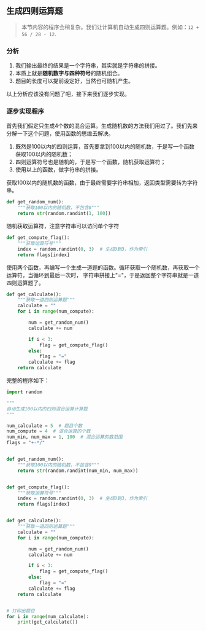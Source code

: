 ## 生成四则运算题
> 本节内容的程序会稍复杂。我们让计算机自动生成四则运算题。例如：`12 + 56 / 28 - 12`.

### 分析
1. 我们输出最终的结果是一个字符串，其实就是字符串的拼接。
2. 本质上就是**随机数字与四种符号**的随机组合。
3. 题目的长度可以提前设定好，当然也可随机产生。

以上分析应该没有问题了吧，接下来我们逐步实现。

### 逐步实现程序
首先我们假定只生成4个数的混合运算。生成随机数的方法我们用过了。我们先来分解一下这个问题，使用函数的思维去解决。
1. 既然是100以内的四则运算，首先要拿到100以内的随机数，于是写一个函数获取100以内的随机数；
2. 四则运算符号也是随机的，于是写一个函数，随机获取运算符；
3. 使用以上的函数，做字符串的拼接。

获取100以内的随机数的函数，由于最终需要字符串相加，返回类型需要转为字符串。
```python
def get_random_num():
    """获取100以内的随机数，不包含0"""
    return str(random.randint(1, 100))
```

随机获取运算符，注意字符串可以访问单个字符

```python
def get_compute_flag():
    """获取运算符号"""
    index = random.randint(0, 3)  # 生成0到3，作为索引
    return flags[index]
```

使用两个函数，再编写一个生成一道题的函数。循环获取一个随机数，再获取一个运算符，当循环到最后一次时，
字符串拼接上"="，于是返回整个字符串就是一道四则运算题了。

```python
def get_calculate():
    """获取一道四则运算题"""
    calculate = ""
    for i in range(num_compute):

        num = get_random_num()
        calculate += num

        if i < 3:
            flag = get_compute_flag()
        else:
            flag = "="
        calculate += flag
    return calculate
```


完整的程序如下：

```python
import random

"""
自动生成100以内的四则混合运算计算题
"""

num_calculate = 5  # 题目个数
num_compute = 4  # 混合运算的个数
num_min, num_max = 1, 100  # 混合运算的数范围
flags = "+-*/"


def get_random_num():
    """获取100以内的随机数，不包含0"""
    return str(random.randint(num_min, num_max))


def get_compute_flag():
    """获取运算符号"""
    index = random.randint(0, 3)  # 生成0到3，作为索引
    return flags[index]


def get_calculate():
    """获取一道四则运算题"""
    calculate = ""
    for i in range(num_compute):

        num = get_random_num()
        calculate += num

        if i < 3:
            flag = get_compute_flag()
        else:
            flag = "="
        calculate += flag
    return calculate


# 打印出题目
for i in range(num_calculate):
    print(get_calculate())
```